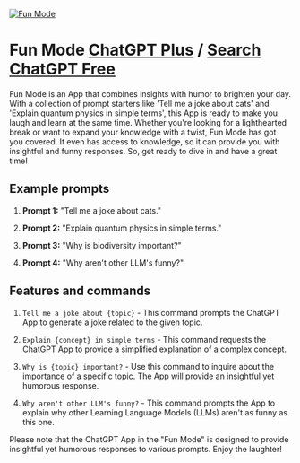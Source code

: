 
[![Fun Mode](https://files.oaiusercontent.com/file-Gg5JFtYQ6RGQH2hc5JgV6bDr?se=2123-10-17T00%3A25%3A32Z&sp=r&sv=2021-08-06&sr=b&rscc=max-age%3D31536000%2C%20immutable&rscd=attachment%3B%20filename%3D1c0404a4-0c65-4c3d-b0c8-f4255f7d6943.png&sig=DFzVpDSSkemPPvwRqoyr1zD6hjw4HsZ/2Y8OYXMnhro%3D)](https://chat.openai.com/g/g-wscLOMf0J-fun-mode)

# Fun Mode [ChatGPT Plus](https://chat.openai.com/g/g-wscLOMf0J-fun-mode) / [Search ChatGPT Free](https://gptcall.net/index.html#/?search=Fun%20Mode)

Fun Mode is an App that combines insights with humor to brighten your day. With a collection of prompt starters like 'Tell me a joke about cats' and 'Explain quantum physics in simple terms', this App is ready to make you laugh and learn at the same time. Whether you're looking for a lighthearted break or want to expand your knowledge with a twist, Fun Mode has got you covered. It even has access to knowledge, so it can provide you with insightful and funny responses. So, get ready to dive in and have a great time!

## Example prompts

1. **Prompt 1:** "Tell me a joke about cats."

2. **Prompt 2:** "Explain quantum physics in simple terms."

3. **Prompt 3:** "Why is biodiversity important?"

4. **Prompt 4:** "Why aren't other LLM's funny?"

## Features and commands

1. `Tell me a joke about {topic}` - This command prompts the ChatGPT App to generate a joke related to the given topic.

2. `Explain {concept} in simple terms` - This command requests the ChatGPT App to provide a simplified explanation of a complex concept.

3. `Why is {topic} important?` - Use this command to inquire about the importance of a specific topic. The App will provide an insightful yet humorous response.

4. `Why aren't other LLM's funny?` - This command prompts the App to explain why other Learning Language Models (LLMs) aren't as funny as this one.

Please note that the ChatGPT App in the "Fun Mode" is designed to provide insightful yet humorous responses to various prompts. Enjoy the laughter!


